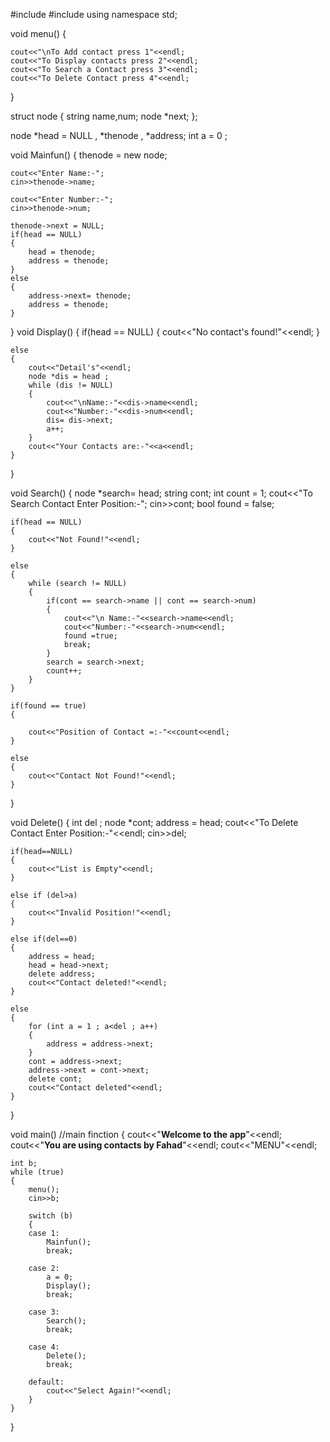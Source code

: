 #include<iostream>
#include <string>
using namespace std;

void menu()
{
	
    cout<<"\nTo Add contact press 1"<<endl;
    cout<<"To Display contacts press 2"<<endl;
    cout<<"To Search a Contact press 3"<<endl;
    cout<<"To Delete Contact press 4"<<endl;
}

struct node
{
   string name,num;
   node *next;
};

node *head = NULL , *thenode , *address;
int a = 0 ;


void Mainfun()
{
    thenode = new node;

    cout<<"Enter Name:-";
    cin>>thenode->name;

    cout<<"Enter Number:-";
    cin>>thenode->num;

    thenode->next = NULL;
    if(head == NULL)
    {
        head = thenode;
        address = thenode;
    }
    else
    {
        address->next= thenode;
        address = thenode;
    }
}
void Display()
{
    if(head == NULL)
    {
        cout<<"No contact's found!"<<endl;
    }

    else
    {
		cout<<"Detail's"<<endl;
        node *dis = head ;
        while (dis != NULL)
        {
            cout<<"\nName:-"<<dis->name<<endl;
            cout<<"Number:-"<<dis->num<<endl;
            dis= dis->next;
            a++;
        }
        cout<<"Your Contacts are:-"<<a<<endl;
    }
}

void Search()
{
    node *search= head;
    string cont;
    int count = 1;
    cout<<"To Search Contact Enter Position:-";
    cin>>cont;
    bool found = false;

    if(head == NULL)
    {
        cout<<"Not Found!"<<endl;
    }

    else
    {
        while (search != NULL)
        {
            if(cont == search->name || cont == search->num)
            {
                cout<<"\n Name:-"<<search->name<<endl;
                cout<<"Number:-"<<search->num<<endl;
                found =true;
                break;
            }
            search = search->next;
            count++;
        }
    }

    if(found == true)
    {

        cout<<"Position of Contact =:-"<<count<<endl;
    }

    else
    {
        cout<<"Contact Not Found!"<<endl;
    }
}

void Delete() 
{
    int del ;
    node *cont;
    address = head;
    cout<<"To Delete Contact Enter Position:-"<<endl;
    cin>>del;

    if(head==NULL)
    {
        cout<<"List is Empty"<<endl;
    }

    else if (del>a)
    {
        cout<<"Invalid Position!"<<endl;
    }

    else if(del==0)
    {
        address = head;
        head = head->next;
        delete address;
        cout<<"Contact deleted!"<<endl;
    }

    else
    {
        for (int a = 1 ; a<del ; a++)
        {
            address = address->next;
        }
        cont = address->next;
        address->next = cont->next;
        delete cont;
        cout<<"Contact deleted"<<endl;
    }
}


void main()   //main finction
{
	cout<<"********************Welcome to the app********************"<<endl;
	cout<<"********************You are using contacts by Fahad********************"<<endl;
	cout<<"MENU"<<endl;

	 
    int b;
    while (true)
    {
        menu();
        cin>>b;

        switch (b)
        {
        case 1:
            Mainfun();
            break;

        case 2:
            a = 0;
            Display();
            break;

        case 3:
            Search();
            break;

        case 4:
            Delete();
            break;

        default:
		    cout<<"Select Again!"<<endl;
        }
    }
}
